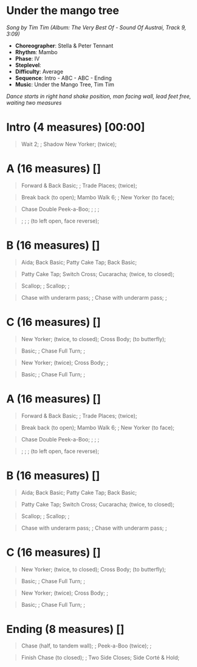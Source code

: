# Under the mango tree
*Song by Tim Tim (Album: The Very Best Of - Sound Of Austrai, Track 9, 3:09)*

* **Choreographer**: Stella & Peter Tennant
* **Rhythm**: Mambo
* **Phase**: IV
* **Steplevel**:
* **Difficulty**: Average
* **Sequence**: Intro - ABC - ABC - Ending
* **Music**: Under the Mango Tree, Tim Tim

*Dance starts in right hand shake position, man facing wall, lead feet free, waiting two measures*

# Intro (4 measures) [00:00]

> Wait 2; ; Shadow New Yorker; (twice);

# A (16 measures) []

> Forward & Back Basic; ; Trade Places; (twice);

> Break back (to open); Mambo Walk 6; ; New Yorker (to face);

> Chase Double Peek-a-Boo; ; ; ;

> ; ; ; (to left open, face reverse);

# B (16 measures) []

> Aida; Back Basic; Patty Cake Tap; Back Basic;

> Patty Cake Tap; Switch Cross; Cucaracha; (twice, to closed);

> Scallop; ; Scallop; ;

> Chase with underarm pass; ; Chase with underarm pass; ;

# C (16 measures) []

> New Yorker; (twice, to closed); Cross Body; (to butterfly);

> Basic; ; Chase Full Turn; ;

> New Yorker; (twice); Cross Body; ;

> Basic; ; Chase Full Turn; ;

# A (16 measures) []

> Forward & Back Basic; ; Trade Places; (twice);

> Break back (to open); Mambo Walk 6; ; New Yorker (to face);

> Chase Double Peek-a-Boo; ; ; ;

> ; ; ; (to left open, face reverse);

# B (16 measures) []

> Aida; Back Basic; Patty Cake Tap; Back Basic;

> Patty Cake Tap; Switch Cross; Cucaracha; (twice, to closed);

> Scallop; ; Scallop; ;

> Chase with underarm pass; ; Chase with underarm pass; ;

# C (16 measures) []

> New Yorker; (twice, to closed); Cross Body; (to butterfly);

> Basic; ; Chase Full Turn; ;

> New Yorker; (twice); Cross Body; ;

> Basic; ; Chase Full Turn; ;

# Ending (8 measures) []

> Chase (half, to tandem wall); ; Peek-a-Boo (twice); ;

> Finish Chase (to closed); ; Two Side Closes; Side Corté & Hold;
